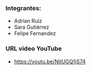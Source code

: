 ### Integrantes:
- Adrian Ruiz
- Sara Gutiérrez
- Felipe Fernandez

### URL video YouTube
- https://youtu.be/NjtUGQ1jS74
